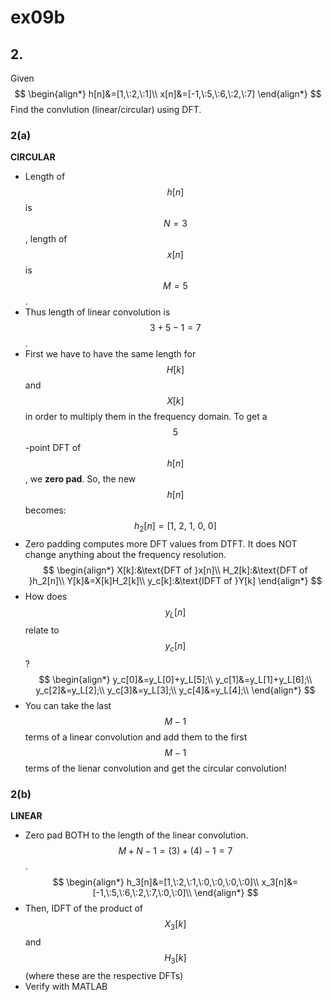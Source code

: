# ex09b

## 2.
Given
$$
\begin{align*}
h[n]&=[1,\:2,\:1]\\
x[n]&=[-1,\:5,\:6,\:2,\:7]
\end{align*}
$$
Find the convlution (linear/circular) using DFT.

### 2(a)
__CIRCULAR__

- Length of $$h[n]$$ is $$N=3$$, length of $$x[n]$$ is $$M=5$$.
- Thus length of linear convolution is $$3+5-1=7$$.
- First we have to have the same length for $$H[k]$$ and $$X[k]$$ in order to multiply them in the frequency domain. To get a $$5$$-point DFT of $$h[n]$$, we __zero pad__. So, the new $$h[n]$$ becomes:
$$
h_2[n]=[1,\:2,\:1,\:0,\:0]
$$
- Zero padding computes more DFT values from DTFT. It does NOT change anything about the frequency resolution.
$$
\begin{align*}
X[k]:&\text{DFT of }x[n]\\
H_2[k]:&\text{DFT of }h_2[n]\\
Y[k]&=X[k]H_2[k]\\
y_c[k]:&\text{IDFT of }Y[k]
\end{align*}
$$
- How does $$y_L[n]$$ relate to $$y_c[n]$$?
$$
\begin{align*}
y_c[0]&=y_L[0]+y_L[5];\\
y_c[1]&=y_L[1]+y_L[6];\\
y_c[2]&=y_L[2];\\
y_c[3]&=y_L[3];\\
y_c[4]&=y_L[4];\\
\end{align*}
$$
- You can take the last $$M-1$$ terms of a linear convolution and add them to the first $$M-1$$ terms of the lienar convolution and get the circular convolution!

### 2(b)
__LINEAR__
- Zero pad BOTH to the length of the linear convolution. $$M+N-1=(3)+(4)-1=7$$.
$$
\begin{align*}
h_3[n]&=[1,\:2,\:1,\:0,\:0,\:0,\:0]\\
x_3[n]&=[-1,\:5,\:6,\:2,\:7,\:0,\:0]\\
\end{align*}
$$
- Then, IDFT of the product of $$X_3[k]$$ and $$H_3[k]$$ (where these are the respective DFTs)
- Verify with MATLAB
